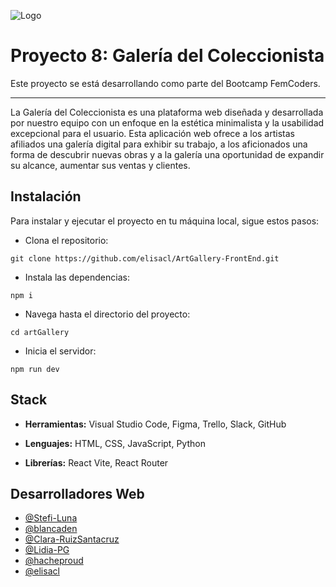 ![Logo](https://i.postimg.cc/sgnKVzVD/logo1-2.jpg)


# Proyecto 8: Galería del Coleccionista

Este proyecto se está desarrollando como parte del Bootcamp FemCoders.

***
La Galería del Coleccionista es una plataforma web diseñada y desarrollada por nuestro equipo con un enfoque en la estética minimalista y la usabilidad excepcional para el usuario. Esta aplicación web ofrece a los artistas afiliados una galería digital para exhibir su trabajo, a los aficionados una forma de descubrir nuevas obras y a la galería una oportunidad de expandir su alcance, aumentar sus ventas y clientes.


## Instalación

Para instalar y ejecutar el proyecto en tu máquina local, sigue estos pasos:

- Clona el repositorio:
```
git clone https://github.com/elisacl/ArtGallery-FrontEnd.git
```

- Instala las dependencias: 
```
npm i
```

- Navega hasta el directorio del proyecto:
```
cd artGallery
```

- Inicia el servidor:
```
npm run dev
```

    
## Stack

- **Herramientas:** Visual Studio Code, Figma, Trello, Slack, GitHub

- **Lenguajes:** HTML, CSS, JavaScript, Python 

- **Librerías:** React Vite, React Router


## Desarrolladores Web

- [@Stefi-Luna](https://github.com/Stefi-Luna)
- [@blancaden](https://github.com/blancaden)
- [@Clara-RuizSantacruz](https://github.com/Clara-RuizSantacruz)
- [@Lidia-PG](https://github.com/Lidia-PG)
- [@hacheproud](https://github.com/hacheproud)
- [@elisacl](https://github.com/elisacl)